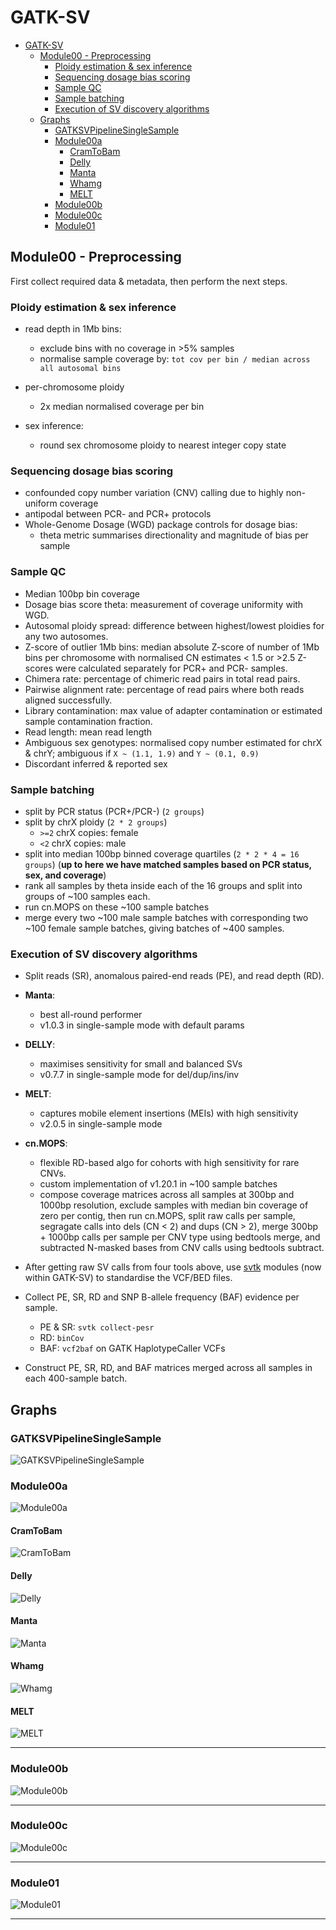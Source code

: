 # GATK-SV

- [GATK-SV](#gatk-sv)
  - [Module00 - Preprocessing](#module00---preprocessing)
    - [Ploidy estimation & sex inference](#ploidy-estimation--sex-inference)
    - [Sequencing dosage bias scoring](#sequencing-dosage-bias-scoring)
    - [Sample QC](#sample-qc)
    - [Sample batching](#sample-batching)
    - [Execution of SV discovery algorithms](#execution-of-sv-discovery-algorithms)
  - [Graphs](#graphs)
    - [GATKSVPipelineSingleSample](#gatksvpipelinesinglesample)
    - [Module00a](#module00a)
      - [CramToBam](#cramtobam)
      - [Delly](#delly)
      - [Manta](#manta)
      - [Whamg](#whamg)
      - [MELT](#melt)
    - [Module00b](#module00b)
    - [Module00c](#module00c)
    - [Module01](#module01)

## Module00 - Preprocessing

First collect required data & metadata, then perform the next steps.

### Ploidy estimation & sex inference

- read depth in 1Mb bins:
  - exclude bins with no coverage in >5% samples
  - normalise sample coverage by:
    `tot cov per bin / median across all autosomal bins`
- per-chromosome ploidy
  - 2x median normalised coverage per bin
- sex inference:

  - round sex chromosome ploidy to nearest integer copy state

### Sequencing dosage bias scoring

- confounded copy number variation (CNV) calling due to highly non-uniform
  coverage
- antipodal between PCR- and PCR+ protocols
- Whole-Genome Dosage (WGD) package controls for dosage bias:
  - theta metric summarises directionality and magnitude of bias per sample

### Sample QC

- Median 100bp bin coverage
- Dosage bias score theta: measurement of coverage uniformity with WGD.
- Autosomal ploidy spread: difference between highest/lowest ploidies for any
  two autosomes.
- Z-score of outlier 1Mb bins: median absolute Z-score of number of 1Mb bins per
  chromosome with normalised CN estimates < 1.5 or >2.5 Z-scores were calculated
  separately for PCR+ and PCR- samples.
- Chimera rate: percentage of chimeric read pairs in total read pairs.
- Pairwise alignment rate: percentage of read pairs where both reads aligned
  successfully.
- Library contamination: max value of adapter contamination or estimated sample
  contamination fraction.
- Read length: mean read length
- Ambiguous sex genotypes: normalised copy number estimated for chrX & chrY;
  ambiguous if `X ~ (1.1, 1.9)` and `Y ~ (0.1, 0.9)`
- Discordant inferred & reported sex

### Sample batching

- split by PCR status (PCR+/PCR-) (`2 groups`)
- split by chrX ploidy (`2 * 2 groups`)
  - `>=2` chrX copies: female
  - `<2` chrX copies: male
- split into median 100bp binned coverage quartiles (`2 * 2 * 4 = 16 groups`)
  (**up to here we have matched samples based on PCR status, sex, and
  coverage**)
- rank all samples by theta inside each of the 16 groups and split into groups
  of ~100 samples each.
- run cn.MOPS on these ~100 sample batches
- merge every two ~100 male sample batches with corresponding two ~100 female
  sample batches, giving batches of ~400 samples.

### Execution of SV discovery algorithms

- Split reads (SR), anomalous paired-end reads (PE), and read depth (RD).
- **Manta**:
  - best all-round performer
  - v1.0.3 in single-sample mode with default params
- **DELLY**:
  - maximises sensitivity for small and balanced SVs
  - v0.7.7 in single-sample mode for del/dup/ins/inv
- **MELT**:
  - captures mobile element insertions (MEIs) with high sensitivity
  - v2.0.5 in single-sample mode
- **cn.MOPS**:

  - flexible RD-based algo for cohorts with high sensitivity for rare CNVs.
  - custom implementation of v1.20.1 in ~100 sample batches
  - compose coverage matrices across all samples at 300bp and 1000bp resolution,
    exclude samples with median bin coverage of zero per contig, then run
    cn.MOPS, split raw calls per sample, segragate calls into dels (CN < 2) and
    dups (CN > 2), merge 300bp + 1000bp calls per sample per CNV type using
    bedtools merge, and subtracted N-masked bases from CNV calls using bedtools
    subtract.

- After getting raw SV calls from four tools above, use
  [svtk](https://github.com/talkowski-lab/svtk) modules (now within GATK-SV) to
  standardise the VCF/BED files.
- Collect PE, SR, RD and SNP B-allele frequency (BAF) evidence per sample.
  - PE & SR: `svtk collect-pesr`
  - RD: `binCov`
  - BAF: `vcf2baf` on GATK HaplotypeCaller VCFs
- Construct PE, SR, RD, and BAF matrices merged across all samples in each
  400-sample batch.

## Graphs

### GATKSVPipelineSingleSample

![GATKSVPipelineSingleSample](figures/GATKSVPipelineSingleSample.wdl.graph.svg)

### Module00a

![Module00a](figures/Module00a.wdl.graph.svg)

#### CramToBam

![CramToBam](figures/CramToBam.wdl.graph.svg)

#### Delly

![Delly](figures/Delly.wdl.graph.svg)

#### Manta

![Manta](figures/Manta.wdl.graph.svg)

#### Whamg

![Whamg](figures/Whamg.wdl.graph.svg)

#### MELT

![MELT](figures/MELT.wdl.graph.svg)

---

### Module00b

![Module00b](figures/Module00b.wdl.graph.svg)

---

### Module00c

![Module00c](figures/Module00c.wdl.graph.svg)

---

### Module01

![Module01](figures/Module01.wdl.graph.svg)

---
